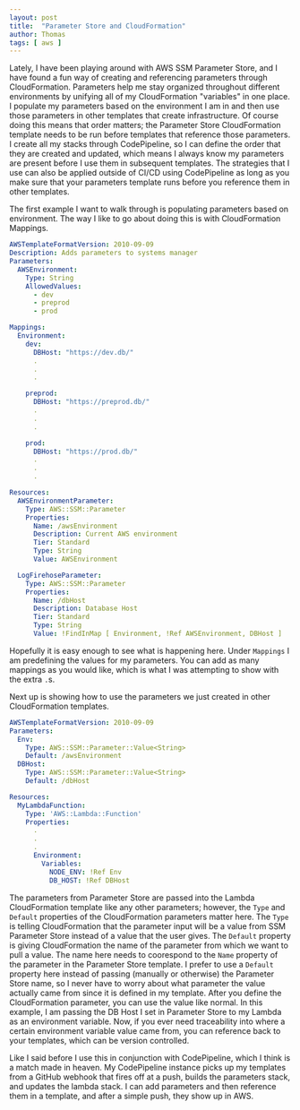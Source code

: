 ```yaml
---
layout: post
title:  "Parameter Store and CloudFormation"
author: Thomas
tags: [ aws ]
---
```

Lately, I have been playing around with AWS SSM Parameter Store, and I have found a fun way of creating and referencing parameters through CloudFormation.
Parameters help me stay organized throughout different environments by unifying all of my CloudFormation "variables" in one place.
I populate my parameters based on the environment I am in and then use those parameters in other templates that create infrastructure.
Of course doing this means that order matters; the Parameter Store CloudFormation template needs to be run before templates that reference those parameters.
I create all my stacks through CodePipeline, so I can define the order that they are created and updated, which means I always know my parameters are present before I use them in subsequent templates.
The strategies that I use can also be applied outside of CI/CD using CodePipeline as long as you make sure that your parameters template runs before you reference them in other templates.

The first example I want to walk through is populating parameters based on environment.
The way I like to go about doing this is with CloudFormation Mappings.

```yml
AWSTemplateFormatVersion: 2010-09-09
Description: Adds parameters to systems manager
Parameters:
  AWSEnvironment:
    Type: String
    AllowedValues:
      - dev
      - preprod
      - prod

Mappings:
  Environment:
    dev:
      DBHost: "https://dev.db/"
      .
      .
      .

    preprod:
      DBHost: "https://preprod.db/"
      .
      .
      .

    prod:
      DBHost: "https://prod.db/"
      .
      .
      .

Resources:
  AWSEnvironmentParameter:
    Type: AWS::SSM::Parameter
    Properties:
      Name: /awsEnvironment
      Description: Current AWS environment
      Tier: Standard
      Type: String
      Value: AWSEnvironment

  LogFirehoseParameter:
    Type: AWS::SSM::Parameter
    Properties:
      Name: /dbHost
      Description: Database Host
      Tier: Standard
      Type: String
      Value: !FindInMap [ Environment, !Ref AWSEnvironment, DBHost ]
```

Hopefully it is easy enough to see what is happening here.
Under `Mappings` I am predefining the values for my parameters.
You can add as many mappings as you would like, which is what I was attempting to show with the extra `.`s.

Next up is showing how to use the parameters we just created in other CloudFormation templates.

```yml
AWSTemplateFormatVersion: 2010-09-09
Parameters:
  Env:
    Type: AWS::SSM::Parameter::Value<String>
    Default: /awsEnvironment
  DBHost:
    Type: AWS::SSM::Parameter::Value<String>
    Default: /dbHost

Resources:
  MyLambdaFunction:
    Type: 'AWS::Lambda::Function'
    Properties:
      .
      .
      .
      Environment:
        Variables:
          NODE_ENV: !Ref Env
          DB_HOST: !Ref DBHost
```

The parameters from Parameter Store are passed into the Lambda CloudFormation template like any other parameters; however, the `Type` and `Default` properties of the CloudFormation parameters matter here.
The `Type` is telling CloudFormation that the parameter input will be a value from SSM Parameter Store instead of a value that the user gives.
The `Default` property is giving CloudFormation the name of the parameter from which we want to pull a value.
The name here needs to coorespond to the `Name` property of the parameter in the Parameter Store template.
I prefer to use a `Default` property here instead of passing (manually or otherwise) the Parameter Store name, so I never have to worry about what parameter the value actually came from since it is defined in my template.
After you define the CloudFormation parameter, you can use the value like normal.
In this example, I am passing the DB Host I set in Parameter Store to my Lambda as an environment variable.
Now, if you ever need traceability into where a certain environment variable value came from, you can reference back to your templates, which can be version controlled.

Like I said before I use this in conjunction with CodePipeline, which I think is a match made in heaven.
My CodePipeline instance picks up my templates from a GitHub webhook that fires off at a push, builds the parameters stack, and updates the lambda stack.
I can add parameters and then reference them in a template, and after a simple push, they show up in AWS.
